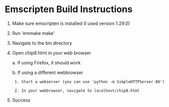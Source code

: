 # Emscripten Build Instructions

1. Make sure emscripten is installed (I used version 1.29.0)

2. Run 'emmake make'

3. Navigate to the bin directory

4. Open chip8.html in your web browser

	a. If using Firefox, it should work

	b. If using a different webbrowser

		1. Start a webserver (you can use 'python -m SimpleHTTPServer 80')

		2. In your webbrowser, navigate to localhost/chip8.html

5. Success